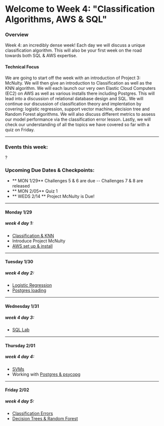# Welcome to Week 4: "Classification Algorithms, AWS & SQL" 

### <a name="overview"></a>Overview

Week 4: an incredibly dense week! Each day we will discuss a unique classification algorithm. 
This will also be your first week on the road towards both SQL & AWS expertise.  


#### Technical Focus

We are going to start off the week with an introduction of Project 3: McNulty. We will then give an introduction to Classification as well as the KNN algorithm.  We will each launch our very own Elastic Cloud Computers (EC2) on AWS as well as various installs there including Postgres.  This will lead into a discussion of relational database design and SQL.  We will continue our discussion of classification theory and implentation by covering: logistic regression, support vector machine, decision tree and Random Forest algorithms.  We will also discuss different metrics to assess our model performance via the classification error lesson.  Lastly, we will check our understanding of all the topics we have covered so far with a quiz on Friday. 


---

### <a name="events"></a>Events this week:
?

### <a name="dates"></a>Upcoming Due Dates & Checkpoints:
* ** MON  1/29**   Challenges 5 & 6 are due -- Challenges 7 & 8 are released
* ** MON  2/05**   Quiz 1
* ** WEDS 2/14 **  Project McNulty is Due!


---


#### Monday 1/29
##### week 4 day 1:

* [Classification & KNN](01-mcnulty_class_cloud/supervised_classification_knn.pdf)  
* Introduce Project McNulty
* [AWS set up & install](01-mcnulty_class_cloud/aws_setup_cloud.md)


---

#### Tuesday 1/30
##### week 4 day 2:

* [Logistic Regression](02-logistic_sql_load/logistic.pdf)
* [Postgres loading](https://github.com/thisismetis/dscurriculm_beta/blob/master/class_lectures/week04-mcnulty1/02-logistic_sql_load/postgres_loading.md)

---

#### Wednesday 1/31
##### week 4 day 3:

* [SQL Lab](https://github.com/thisismetis/dscurriculm_beta/blob/master/class_lectures/week04-mcnulty1/03-class_eval_sql/SQL_lab.md)

---

#### Thursday 2/01
##### week 4 day 4:

* [SVMs](04-svm_psycopg/SVM_Part1.pdf)
* Working with [Postgres & psycopg](https://github.com/thisismetis/dscurriculm_beta/blob/master/class_lectures/week04-mcnulty1/04-svm_psycopg/Postgres_psycopg.md)

---

#### Friday 2/02
##### week 4 day 5:

* [Classification Errors](05-trees_forests/Classification_Errors.pdf)
* [Decision Trees & Random Forest](https://github.com/thisismetis/dscurriculm_beta/blob/master/class_lectures/week04-mcnulty1/05-trees_forests/Decision_Trees_Random_Forests.pdf)

